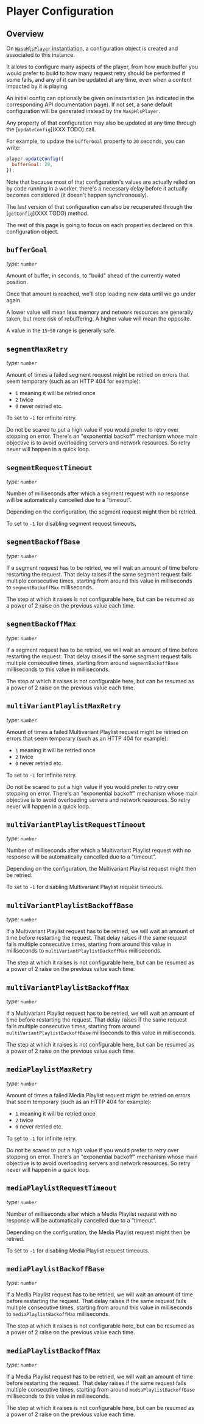 # Player Configuration

## Overview

On [`WaspHlsPlayer` instantiation](./Instantiation.md), a configuration object
is created and associated to this instance.

It allows to configure many aspects of the player, from how much buffer you
would prefer to build to how many request retry should be performed if some
fails, and any of it can be updated at any time, even when a content impacted
by it is playing.

An initial config can optionally be given on instantiation (as indicated in the
corresponding API documentation page). If not set, a sane default configuration
will be generated instead by the `WaspHlsPlayer`.

Any property of that configuration may also be updated at any time through the
[`updateConfig`](XXX TODO) call.

For example, to update the `bufferGoal` property to `20` seconds, you can write:

```js
player.updateConfig({
  bufferGoal: 20,
});
```

Note that because most of that configuration's values are actually relied on by
code running in a worker, there's a necessary delay before it actually becomes
considered (it doesn't happen synchronously).

The last version of that configuration can also be recuperated through the
[`getConfig`](XXX TODO) method.

The rest of this page is going to focus on each properties declared on this
configuration object.

## `bufferGoal`

_type: `number`_

Amount of buffer, in seconds, to "build" ahead of the currently wated position.

Once that amount is reached, we'll stop loading new data until we go under
again.

A lower value will mean less memory and network resources are generally taken,
but more risk of rebuffering. A higher value will mean the opposite.

A value in the `15`-`50` range is generally safe.

## `segmentMaxRetry`

_type: `number`_

Amount of times a failed segment request might be retried on errors that seem
temporary (such as an HTTP 404 for example):

- `1` meaning it will be retried once
- `2` twice
- `0` never retried etc.

To set to `-1` for infinite retry.

Do not be scared to put a high value if you would prefer to retry over stopping
on error. There's an "exponential backoff" mechanism whose main objective is to
avoid overloading servers and network resources. So retry never will happen in a
quick loop.

## `segmentRequestTimeout`

_type: `number`_

Number of milliseconds after which a segment request with no response will
be automatically cancelled due to a "timeout".

Depending on the configuration, the segment request might then be retried.

To set to `-1` for disabling segment request timeouts.

## `segmentBackoffBase`

_type: `number`_

If a segment request has to be retried, we will wait an amount of time
before restarting the request. That delay raises if the same segment
request fails multiple consecutive times, starting from around this value
in milliseconds to `segmentBackoffMax` milliseconds.

The step at which it raises is not configurable here, but can be resumed
as a power of 2 raise on the previous value each time.

## `segmentBackoffMax`

_type: `number`_

If a segment request has to be retried, we will wait an amount of time
before restarting the request. That delay raises if the same segment
request fails multiple consecutive times, starting from around
`segmentBackoffBase` milliseconds to this value in milliseconds.

The step at which it raises is not configurable here, but can be resumed
as a power of 2 raise on the previous value each time.

## `multiVariantPlaylistMaxRetry`

_type: `number`_

Amount of times a failed Multivariant Playlist request might be retried on
errors that seem temporary (such as an HTTP 404 for example):

- `1` meaning it will be retried once
- `2` twice
- `0` never retried etc.

To set to `-1` for infinite retry.

Do not be scared to put a high value if you would prefer to retry over stopping
on error. There's an "exponential backoff" mechanism whose main objective is to
avoid overloading servers and network resources. So retry never will happen in a
quick loop.

## `multiVariantPlaylistRequestTimeout`

_type: `number`_

Number of milliseconds after which a Multivariant Playlist request with no
response will be automatically cancelled due to a "timeout".

Depending on the configuration, the Multivariant Playlist request might then be
retried.

To set to `-1` for disabling Multivariant Playlist request timeouts.

## `multiVariantPlaylistBackoffBase`

_type: `number`_

If a Multivariant Playlist request has to be retried, we will wait an
amount of time before restarting the request. That delay raises if the same
request fails multiple consecutive times, starting from around this value
in milliseconds to `multiVariantPlaylistBackoffMax` milliseconds.

The step at which it raises is not configurable here, but can be resumed
as a power of 2 raise on the previous value each time.

## `multiVariantPlaylistBackoffMax`

_type: `number`_

If a Multivariant Playlist request has to be retried, we will wait an
amount of time before restarting the request. That delay raises if the
same request fails multiple consecutive times, starting from around
`multiVariantPlaylistBackoffBase` milliseconds to this value in milliseconds.

The step at which it raises is not configurable here, but can be resumed
as a power of 2 raise on the previous value each time.

## `mediaPlaylistMaxRetry`

_type: `number`_

Amount of times a failed Media Playlist request might be retried on
errors that seem temporary (such as an HTTP 404 for example):

- `1` meaning it will be retried once
- `2` twice
- `0` never retried etc.

To set to `-1` for infinite retry.

Do not be scared to put a high value if you would prefer to retry over stopping
on error. There's an "exponential backoff" mechanism whose main objective is to
avoid overloading servers and network resources. So retry never will happen in a
quick loop.

## `mediaPlaylistRequestTimeout`

_type: `number`_

Number of milliseconds after which a Media Playlist request with no
response will be automatically cancelled due to a "timeout".

Depending on the configuration, the Media Playlist request might then be
retried.

To set to `-1` for disabling Media Playlist request timeouts.

## `mediaPlaylistBackoffBase`

_type: `number`_

If a Media Playlist request has to be retried, we will wait an
amount of time before restarting the request. That delay raises if the same
request fails multiple consecutive times, starting from around this value
in milliseconds to `mediaPlaylistBackoffMax` milliseconds.

The step at which it raises is not configurable here, but can be resumed
as a power of 2 raise on the previous value each time.

## `mediaPlaylistBackoffMax`

_type: `number`_

If a Media Playlist request has to be retried, we will wait an
amount of time before restarting the request. That delay raises if the
same request fails multiple consecutive times, starting from around
`mediaPlaylistBackoffBase` milliseconds to this value in milliseconds.

The step at which it raises is not configurable here, but can be resumed
as a power of 2 raise on the previous value each time.
